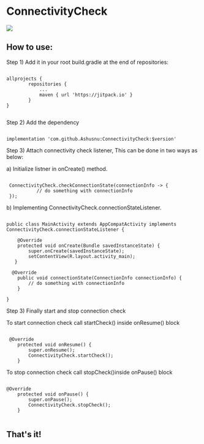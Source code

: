 # ConnectivityCheck
[![](https://jitpack.io/v/Ashusnu/ConnectivityCheck.svg)](https://jitpack.io/#Ashusnu/ConnectivityCheck)


<h2>How to use:</h2>

Step 1) Add it in your root build.gradle at the end of repositories:

```

allprojects {
		repositories {
			...
			maven { url 'https://jitpack.io' }
		}
}
  
```

Step 2) Add the dependency

```

implementation 'com.github.Ashusnu:ConnectivityCheck:$version'

```

Step 3) Attach connectivity check listener, This can be done in two ways as below:

a)  Initialize listner in onCreate() method.

```

 ConnectivityCheck.checkConnectionState(connectionInfo -> {
           // do something with connectionInfo
 });
```

b) Implementing ConnectivityCheck.connectionStateListener.

```

public class MainActivity extends AppCompatActivity implements ConnectivityCheck.connectionStateListener {
    
    @Override
    protected void onCreate(Bundle savedInstanceState) {
        super.onCreate(savedInstanceState);
        setContentView(R.layout.activity_main);
   }
        
  @Override
    public void connectionState(ConnectionInfo connectionInfo) {
        // do something with connectionInfo
    }      
      
}
```

Step 3) Finally start and stop connection check

To start connection check call startCheck() inside onResume() block

```

 @Override
    protected void onResume() {
        super.onResume();
        ConnectivityCheck.startCheck();
    }
```

To stop connection check call stopCheck()inside onPause() block

```

@Override
    protected void onPause() {
        super.onPause();
        ConnectivityCheck.stopCheck();
    }


```

<h2>That's it!<h2>

